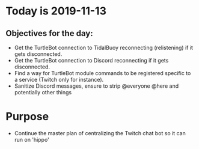 # Today is 2019-11-13

## Objectives for the day:

- Get the TurtleBot connection to TidalBuoy reconnecting (relistening) if it gets disconnected.
- Get the TurtleBot connection to Discord reconnecting if it gets disconnected.
- Find a way for TurtleBot module commands to be registered specific to a service (Twitch only for instance).
- Sanitize Discord messages, ensure to strip @everyone @here and potentially other things


# Purpose

- Continue the master plan of centralizing the Twitch chat bot so it can run on 'hippo'
